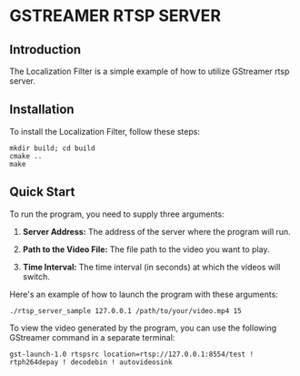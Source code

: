 # GSTREAMER RTSP SERVER

## Introduction

The Localization Filter is a simple example of how to utilize GStreamer rtsp server.

## Installation

To install the Localization Filter, follow these steps:

```
mkdir build; cd build
cmake ..
make
```

## Quick Start

To run the program, you need to supply three arguments:

1. **Server Address:** The address of the server where the program will run.
   
2. **Path to the Video File:** The file path to the video you want to play.

3. **Time Interval:** The time interval (in seconds) at which the videos will switch.

Here's an example of how to launch the program with these arguments:
```
./rtsp_server_sample 127.0.0.1 /path/to/your/video.mp4 15 

```

To view the video generated by the program, you can use the following GStreamer command in a separate terminal:

```
gst-launch-1.0 rtspsrc location=rtsp://127.0.0.1:8554/test ! rtph264depay ! decodebin ! autovideosink
```